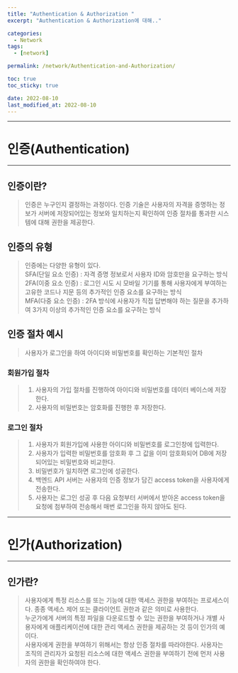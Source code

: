 ```yaml
---
title: "Authentication & Authorization "
excerpt: "Authentication & Authorization에 대해.."

categories:
  - Network
tags:
  - [network]

permalink: /network/Authentication-and-Authorization/

toc: true
toc_sticky: true

date: 2022-08-10
last_modified_at: 2022-08-10
---
```


****
# 인증(Authentication)
****
## 인증이란?
> 인증은 누구인지 결정하는 과정이다. 인증 기술은 사용자의 자격을 증명하는 정보가 서버에 저장되어있는 정보와 일치하는지 확인하여 인증 절차를 통과한 시스템에 대해 권한을 제공한다.

## 인증의 유형
> 인증에는 다양한 유형이 있다.\
> SFA(단일 요소 인증) : 자격 증명 정보로서 사용자 ID와 암호만을 요구하는 방식\
> 2FA(이중 요소 인증) : 로그인 시도 시 모바일 기기를 통해 사용자에게 부여하는 고유한 코드나 지문 등의 추가적인 인증 요소를 요구하는 방식\
> MFA(다중 요소 인증) : 2FA 방식에 사용자가 직접 답변해야 하는 질문을 추가하여 3가지 이상의 추가적인 인증 요소를 요구하는 방식

## 인증 절차 예시
> 사용자가 로그인을 하여 아이디와 비밀번호를 확인하는 기본적인 절차

### 회원가입 절차
> 1. 사용자의 가입 절차를 진행하여 아이디와 비밀번호를 데이터 베이스에 저장한다.
> 2. 사용자의 비밀번호는 암호화를 진행한 후 저장한다.

### 로그인 절차
> 1. 사용자가 회원가입에 사용한 아이디와 비밀번호를 로그인창에 입력한다.
> 2. 사용자가 입력한 비밀번호를 암호화 후 그 값을 이미 암호화되어 DB에 저장되어있는 비밀번호와 비교한다.
> 3. 비밀번호가 일치하면 로그인에 성공한다.
> 4. 백엔드 API 서버는 사용자의 인증 정보가 담긴 access token을 사용자에게 전송한다.
> 5. 사용자는 로그인 성공 후 다음 요청부터 서버에서 받아온 access token을 요청에 첨부하여 전송해서 매번 로그인을 하지 않아도 된다.

****
# 인가(Authorization)
****
## 인가란?
> 사용자에게 특정 리소스를 또는 기능에 대한 액세스 권한을 부여하는 프로세스이다. 종종 액세스 제어 또는 클라이언트 권한과 같은 의미로 사용한다.\
> 누군가에게 서버의 특정 파일을 다운로드할 수 있는 권한을 부여하거나 개별 사용자에게 애플리케이션에 대한 관리 액세스 권한을 제공하는 것 등이 인가의 예이다.\
> 사용자에게 권한을 부여하기 위해서는 항상 인증 절차를 따라야한다. 사용자는 조직의 관리자가 요청된 리소스에 대한 액세스 권한을 부여하기 전에 먼저 사용자의 권한을 확인하여야 한다.
